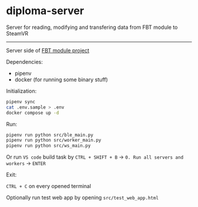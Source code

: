 # diploma-server
Server for reading, modifying and transfering data from FBT module to SteamVR

---

Server side of [FBT module project](https://github.com/rostok2112/diploma)

Dependencies:
- pipenv
- docker (for running some binary stuff)

Initialization:

```bash
pipenv sync
cat .env.sample > .env
docker compose up -d
```

Run:

```bash
pipenv run python src/ble_main.py
pipenv run python src/worker_main.py
pipenv run python src/ws_main.py
```

Or run `VS code` build task by `CTRL + SHIFT + B` -> `0. Run all servers and workers` -> `ENTER`

Exit:

`CTRL + C` on every opened terminal

Optionally run test web app by opening `src/test_web_app.html`
